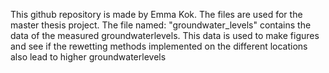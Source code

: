 This github repository is made by Emma Kok. The files are used for the master thesis project.
The file named: "groundwater_levels" contains the data of the measured groundwaterlevels. This data is used to make figures and see if the rewetting methods implemented on the different locations also lead to higher groundwaterlevels 
